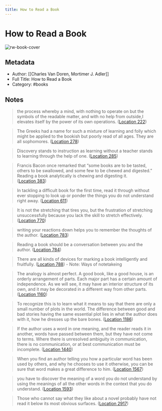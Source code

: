 ```yaml
---
title: How to Read a Book
---
```

# How to Read a Book

![rw-book-cover](https://images-na.ssl-images-amazon.com/images/I/51EG8AyJiQL._SL200_.jpg)

## Metadata
- Author: [[Charles Van Doren, Mortimer J. Adler]]
- Full Title: How to Read a Book
- Category: #books

## Notes
> the process whereby a mind, with nothing to operate on but the symbols of the readable matter, and with no help from outside,I elevates itself by the power of its own operations. ([Location 222](https://readwise.io/to_kindle?action=open&asin=B004PYDAPE&location=222))

> The Greeks had a name for such a mixture of learning and folly which might be applied to the bookish but poorly read of all ages. They are all sophomores. ([Location 278](https://readwise.io/to_kindle?action=open&asin=B004PYDAPE&location=278))

> Discovery stands to instruction as learning without a teacher stands to learning through the help of one. ([Location 285](https://readwise.io/to_kindle?action=open&asin=B004PYDAPE&location=285))

> Francis Bacon once remarked that “some books are to be tasted, others to be swallowed, and some few to be chewed and digested.” Reading a book analytically is chewing and digesting it. ([Location 383](https://readwise.io/to_kindle?action=open&asin=B004PYDAPE&location=383))

> In tackling a difficult book for the first time, read it through without ever stopping to look up or ponder the things you do not understand right away. ([Location 611](https://readwise.io/to_kindle?action=open&asin=B004PYDAPE&location=611))

> It is not the stretching that tires you, but the frustration of stretching unsuccessfully because you lack the skill to stretch effectively. ([Location 770](https://readwise.io/to_kindle?action=open&asin=B004PYDAPE&location=770))

> writing your reactions down helps you to remember the thoughts of the author. ([Location 783](https://readwise.io/to_kindle?action=open&asin=B004PYDAPE&location=783))

> Reading a book should be a conversation between you and the author. ([Location 784](https://readwise.io/to_kindle?action=open&asin=B004PYDAPE&location=784))

> There are all kinds of devices for marking a book intelligently and fruitfully. ([Location 788](https://readwise.io/to_kindle?action=open&asin=B004PYDAPE&location=788))
    - Note: Ways of notetakeing

> The analogy is almost perfect. A good book, like a good house, is an orderly arrangement of parts. Each major part has a certain amount of independence. As we will see, it may have an interior structure of its own, and it may be decorated in a different way from other parts. ([Location 1160](https://readwise.io/to_kindle?action=open&asin=B004PYDAPE&location=1160))

> To recognize this is to learn what it means to say that there are only a small number of plots in the world. The difference between good and bad stories having the same essential plot lies in what the author does with it, how he dresses up the bare bones. ([Location 1186](https://readwise.io/to_kindle?action=open&asin=B004PYDAPE&location=1186))

> If the author uses a word in one meaning, and the reader reads it in another, words have passed between them, but they have not come to terms. Where there is unresolved ambiguity in communication, there is no communication, or at best communication must be incomplete. ([Location 1440](https://readwise.io/to_kindle?action=open&asin=B004PYDAPE&location=1440))

> When you find an author telling you how a particular word has been used by others, and why he chooses to use it otherwise, you can be sure that word makes a great difference to him. ([Location 1567](https://readwise.io/to_kindle?action=open&asin=B004PYDAPE&location=1567))

> you have to discover the meaning of a word you do not understand by using the meanings of all the other words in the context that you do understand. ([Location 1593](https://readwise.io/to_kindle?action=open&asin=B004PYDAPE&location=1593))

> Those who cannot say what they like about a novel probably have not read it below its most obvious surfaces. ([Location 2917](https://readwise.io/to_kindle?action=open&asin=B004PYDAPE&location=2917))

